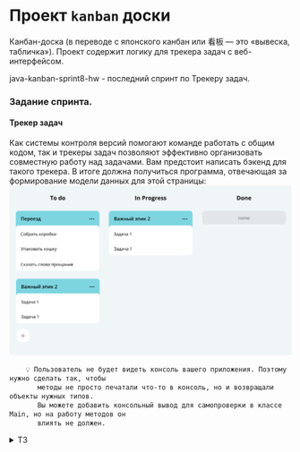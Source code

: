 # Проект `kanban` доски
Канбан-доска (в переводе с японского канбан или 看板 — это «вывеска, табличка»). 
Проект содержит логику для трекера задач с веб-интерфейсом. 


java-kanban-sprint8-hw - последний спринт по Трекеру задач.

### Задание спринта.

#### Трекер задач

Как системы контроля версий помогают команде работать с общим кодом, так и трекеры задач
позволяют эффективно организовать совместную работу над задачами. Вам предстоит написать
бэкенд для такого трекера. В итоге должна получиться программа, отвечающая за формирование
модели данных для этой страницы:
![img](img/Untitled-120_1696414230.png)

        💡 Пользователь не будет видеть консоль вашего приложения. Поэтому нужно сделать так, чтобы 
           методы не просто печатали что-то в консоль, но и возвращали объекты нужных типов.
           Вы можете добавить консольный вывод для самопроверки в класcе Main, но на работу методов он 
           влиять не должен.

<details> <summary> ТЗ </summary>  

Нужно усовершенствовать приложение "Трекер задач" из ТЗ для 3, 4, 5, 6 ,7 спринта (ветки: java-kanban-sprint3/4/5/6/7
-hw).

<details> <summary> Задания 3, 4, 5, 6, 7 cпринта </summary> 
<details> <summary> ТЗ 3-го спринта </summary>  

Нужно написать приложение "Трекер задач" с консольным управлением.

### Типы задач

1. Task - задачи без подзадач;
2. Epic - задачи с подзадачами;
3. SubTask - задачи входящие в epic.

### Свойства задач

У каждой задачи есть статус, отображающий её прогресс:

1. NEW — задача только создана, но к её выполнению ещё не приступили.
2. IN_PROCESS — над задачей ведётся работа.
3. DONE — задача выполнена.

Для каждой подзадачи известно, в рамках какого эпика она выполняется.   
Каждый эпик знает, какие подзадачи в него входят.   
Завершение всех подзадач эпика считается завершением эпика.

Трекер, через консоль, позволяет добавлять, удалять, обновлять вести учет всех перечисленных
типов задач.

### Идентификатор задачи

У каждого типа задач есть идентификатор. Это целое число, уникальное для всех типов задач.
По нему мы находим,
обновляем, удаляем задачи. При создании задачи менеджер присваивает ей новый идентификатор.
Подсказка: как создавать идентификаторы.

### Менеджер

Кроме классов для описания задач, вам нужно реализовать класс для объекта-менеджера. Он будет запускаться на старте
программы и управлять всеми задачами. В нём должны быть реализованы следующие функции:

1. Возможность хранить задачи всех типов. Для этого вам нужно выбрать подходящую коллекцию.
2. Методы для каждого из типа задач(Задача/Эпик/Подзадача):

* a. Получение списка всех задач.
* b. Удаление всех задач.
* c. Получение по идентификатору.
* d. Создание. Сам объект должен передаваться в качестве параметра.
* e. Обновление. Новая версия объекта с верным идентификатором передаётся в виде параметра.
* f. Удаление по идентификатору.

3. Дополнительные методы:

* a. Получение списка всех подзадач определённого эпика.

4. Управление статусами осуществляется по следующему правилу:

* a. Менеджер сам не выбирает статус для задачи. Информация о нём приходит менеджеру вместе с информацией о самой
  задаче.
  По этим данным в одних случаях он будет сохранять статус, в других будет рассчитывать.

    * b. Для эпиков:

  если у эпика нет подзадач или все они имеют статус NEW, то статус должен быть NEW.
  если все подзадачи имеют статус DONE, то и эпик считается завершённым — со статусом DONE.
  во всех остальных случаях статус должен быть IN_PROGRESS.

### Хранение задач

Итак, вам нужно:

1. Получать задачи по идентификатору
2. Выводить списки задач разных типов

Один из способов организовать такое хранение — это присвоить соответствие между идентификатором и задачей при помощи
HashMap. Поскольку идентификатор не может повторяться (иначе он не был бы идентификатором), такой подход позволит
быстро получать задачу.
Чтобы получать разные типы задач, вы можете создать три HashMap по одной на каждый из видов задач.

### Обновление данных

При обновлении можете считать, что на вход подаётся новый объект, который должен полностью заменить старый. К
примеру, метод для обновления эпика может принимать эпик в качестве входных данных public void updateTask(Task task).
Если вы храните эпики в HashMap, где ключами являются идентификаторы, то обновление — это запись нового эпика
tasks.put(task.getId(), task)).

### Обновление статуса задачи

Фраза «информация приходит вместе с информацией по задаче» означает, что не существует отдельного метода, который
занимался бы только обновлением статуса задачи. Вместо этого статус задачи обновляется вместе с полным обновлением
задачи.

### Обновление эпиков

Из описания задачи видно, что эпик не управляет своим статусом самостоятельно. Это значит:

1. Пользователь не должен иметь возможности поменять статус эпика самостоятельно
2. Когда меняется статус любой подзадачи в эпике, вам необходимо проверить, что статус эпика изменится соответствующим
   образом. При этом изменение статуса эпика может и не произойти, если в нём, к примеру, всё ещё есть незакрытые
   задачи.

</details>

<details> <summary> ТЗ 4-го спринта </summary>  

Нужно усовершенствовать приложение "Трекер задач" из ТЗ для третьего спринта (ветка: java-kanban-sprint3-hw).

### Менеджер теперь интерфейс

1. Класс TaskManager должен стать интерфейсом. В нём нужно собрать список методов, которые должны быть у любого
   объекта-менеджера. Вспомогательные методы, если вы их создавали, переносить в интерфейс не нужно.
2. Созданный ранее класс менеджера нужно переименовать в InMemoryTaskManager. Именно то, что менеджер хранит всю
   информацию в оперативной памяти, и есть его главное свойство, позволяющее эффективно управлять задачами. Внутри
   класса должна остаться реализация методов. При этом важно не забыть имплементировать TaskManager, ведь в Java класс
   должен явно заявить, что он подходит под требования интерфейса.

### История просмотров задач

Добавьте в программу новую функциональность — нужно, чтобы трекер отображал последние просмотренные пользователем
задачи. Для этого добавьте метод getHistory() в TaskManager и реализуйте его — он должен возвращать последние 10
просмотренных задач. Просмотром будем считаться вызов у менеджера методов получения задачи по идентификатору —
getTask(), getSubtask() и getEpic(). От повторных просмотров избавляться не нужно.
Пример формирования истории просмотров задач после вызовов методов менеджера:
![img](img/S3_23-2_1642680621.png)

У метода getHistory() не будет параметров. Это значит, он формирует свой ответ, анализируя исключительно внутреннее
состояние полей объекта менеджера. Подумайте, каким образом и какие данные вы запишете в поля менеджера для возможности
извлекать из них историю посещений. Так как в истории отображается, к каким задачам было обращение в методах getTask(),
getSubtask() и getEpic(), эти данные в полях менеджера будут обновляться при вызове этих трех методов.

Обратите внимание, что просмотрен может быть любой тип задачи. То есть возвращаемый список задач может содержать объект
одного из трех типов на любой своей позиции. Чтобы описать ячейку такого списка, нужно вспомнить о полиморфизме и
выбрать тип, являющийся общим родителем обоих классов.

### Утилитарный класс

Со временем в приложении трекера появится несколько реализаций интерфейса TaskManager. Чтобы не зависеть от реализации,
создайте утилитарный класс Managers. На нём будет лежать вся ответственность за создание менеджера задач. То есть
Managers должен сам подбирать нужную реализацию TaskManagerи возвращать объект правильного типа.

У Managersбудет метод getDefault(). При этом вызывающему неизвестен конкретный класс, только то, что объект, который
возвращает getDefault(), реализует интерфейс TaskManager.

### Статусы задач как перечисление

Так как варианты возможных статусов у задачи ограничены, для их хранения в программе лучше завести перечисляемый тип
enum.

### Тестирование вашего решения

Убедитесь, что ваше решение работает! В главном классе воспроизведите несложный пользовательский сценарий:

* создайте несколько задач разного типа.
* вызовите разные методы интерфейса TaskManager и напечатайте историю просмотров после каждого вызова. Если код рабочий,
  то история просмотров задач будет отображаться корректно.

### Сделайте историю задач интерфейсом

В этом спринте возможности трекера ограничены — в истории просмотров допускается дублирование и она может содержать
только десять задач. В следующем спринте вам нужно будет убрать дубли и расширить её размер. Чтобы подготовиться к
этому, проведите рефакторинг кода.

Создайте отдельный интерфейс для управления историей просмотров — HistoryManager. У него будет два метода. Первый add(
Task task) должен помечать задачи как просмотренные, а второй getHistory() — возвращать их список.
Объявите класс InMemoryHistoryManager и перенесите в него часть кода для работы с историей из класса
InMemoryTaskManager. Новый класс InMemoryHistoryManager должен реализовывать интерфейс HistoryManager.

Добавьте в служебный класс Managers статический метод HistoryManager getDefaultHistory(). Он должен возвращать объект
InMemoryHistoryManager — историю просмотров.

Проверьте, что теперь InMemoryTaskManager обращается к менеджеру истории через интерфейс HistoryManager и использует
реализацию, которую возвращает метод getDefaultHistory().

Ещё раз всё протестируйте!
</details>

<details> <summary> ТЗ 5-го спринта </summary>  

В этом спринте вам предстоит поработать с историей просмотров задач, а именно избавиться от повторных просмотров в ней и
ограничения на размер истории.

### Обратите внимание

Недостаточно реализовать код таким образом, чтобы программа пробегалась по всей истории просмотров и только после этого
удаляла предыдущий просмотр. Ведь тогда время работы этой программы будет линейно зависеть от длины истории.
Ваша цель — реализовать функциональность так, чтобы время просмотра задачи никак не зависело от общего количества задач
в истории.

### Интерфейс HistoryManager

У нас уже есть интерфейс, осталось добавить метод void remove(int id) для удаления задачи из просмотра. И реализовать
его в классе InMemoryHistoryManager. Добавьте его вызов при удалении задач, чтобы они также удалялись из истории
просмотров.

### Дальнейшая разработка алгоритма с CustomLinkedList и HashMap

Программа должна запоминать порядок вызовов метода add, ведь именно в этом порядке просмотры будут выстраиваться в
истории. Для хранения порядка вызовов удобно использовать список.

Если какая-либо задача просматривалась несколько раз, в истории должен отобразиться только последний просмотр.
Предыдущий просмотр должен быть удалён сразу же после появления нового — за O(1). Из темы о списках вы узнали, что
константное время выполнения операции может гарантировать связный список LinkedList. Однако эта стандартная реализация в
данном случае не подойдёт. Поэтому вам предстоит написать собственную.

CustomLinkedList позволяет удалить элемент из произвольного места за О(1) с одним важным условием — если программа уже
дошла до этого места по списку. Чтобы выполнить условие, создайте стандартную HashMap. Её ключом будет id задачи,
просмотр которой требуется удалить, а значением — место просмотра этой задачи в списке, то есть узел связного списка. С
помощью номера задачи можно получить соответствующий ему узел связного списка и удалить его.
![img](img/S4_25-5_1705594451.png)

Реализация метода getHistory должна перекладывать задачи из связного списка в ArrayList для формирования ответа.

### Тестирование работы программы

После написания менеджера истории проверьте его работу:

* создайте две задачи, эпик с тремя подзадачами и эпик без подзадач;
* запросите созданные задачи несколько раз в разном порядке;
* после каждого запроса выведите историю и убедитесь, что в ней нет повторов;
* удалите задачу, которая есть в истории, и проверьте, что при печати она не будет выводиться;
* удалите эпик с тремя подзадачами и убедитесь, что из истории удалился как сам эпик, так и все его подзадачи.

  </details>

<details> <summary> ТЗ 6-го спринта </summary>  

В этом спринте нужно добавить в трекер задач ещё одну полезную опцию. Текущая реализация хранит состояние менеджера в
оперативной памяти, из-за этого после перезапуска приложения все нужные нам данные теряются. Решить эту проблему может
такой класс менеджера, который будет после каждой операции автоматически сохранять все задачи и их состояние в
специальный файл.

Нужно создать вторую реализацию менеджера. У него будет такая же система классов и интерфейсов, как и у
нынешнего. Новый и старый менеджеры будут отличаться только деталями реализации методов: один хранит информацию в
оперативной памяти, другой — в файле.

### Вторая реализация менеджера

Итак, создайте класс FileBackedTasksManager. В нём вы будете прописывать логику автосохранения в файл. Этот класс, как и
InMemoryTasksManager, должен имплементировать интерфейс менеджера TasksManager.
![img](img/S5_21_1644488175.png)

Теперь нужно написать реализацию для нового класса. Если у вас появится желание просто скопировать код из
InMemoryTasksManager и дополнить его в нужных местах функцией сохранения в файл, остановитесь! Старайтесь избегать
дублирования кода, это признак плохого стиля.

В данном случае есть более изящное решение: можно наследовать FileBackedTasksManager от InMemoryTasksManager и получить
от класса-родителя желаемую логику работы менеджера. Останется только дописать в некоторых местах вызовы метода
автосохранения.
![img](img/S5_22_1644488199.png)

### Метод автосохранения

Пусть новый менеджер получает файл для автосохранения в своём конструкторе и сохраняет его в поле. Создайте метод save
без параметров — он будет сохранять текущее состояние менеджера в указанный файл.
Теперь достаточно переопределить каждую модифицирующую операцию таким образом, чтобы сначала выполнялась версия,
унаследованная от предка, а затем — метод save. Например:

    @Override
    public void addSubtask(Subtask subtask) {
    super.addSubtask(subtask);
    save();
    }

Затем нужно продумать логику метода save. Что он должен сохранять? Все задачи, подзадачи, эпики и историю просмотра
любых задач. Для удобства работы рекомендуем выбрать текстовый формат CSV (англ. Comma-Separated Values, «значения,
разделённые запятыми»). Тогда файл с сохранёнными данными будет выглядеть так:

    id,type,name,status,description,epic
    1,TASK,Task1,NEW,Description task1,
    2,EPIC,Epic2,DONE,Description epic2,
    3,SUBTASK,Sub Task2,DONE,Description sub task3,2
    
    2,3

Сначала через запятую перечисляются все поля задач. Ниже находится список задач, каждая из них записана с новой строки.
Дальше — пустая строка, которая отделяет задачи от истории просмотров. И заключительная строка — это идентификаторы
задач из истории просмотров.

Файл из нашего примера можно прочитать так: в трекер добавлены задача, эпик и подзадача. Эпик и подзадача просмотрены и
выполнены. Задача осталась в состоянии новой и не была просмотрена.

### Проверка работы нового менеджера

Исключения вида IOException нужно отлавливать внутри метода save и кидать собственное непроверяемое исключение
ManagerSaveException. Благодаря этому можно не менять сигнатуру методов интерфейса менеджера.

    💡 Мы исходим из того, что наш менеджер работает в идеальных условиях. Над ним не совершаются недопустимые операции, и
       все его действия со средой (например, сохранение файла) завершаются успешно.

Помимо метода сохранения создайте статический метод static FileBackedTasksManager loadFromFile(File file), который будет
восстанавливать данные менеджера из файла при запуске программы. Не забудьте убедиться, что новый менеджер задач
работает так же, как предыдущий. И проверьте работу сохранения и восстановления менеджера из файла (сериализацию).

#### Для этого создайте метод static void main(String[] args) в классе FileBackedTasksManager и реализуйте небольшой сценарий:

1. Заведите несколько разных задач, эпиков и подзадач.
2. Запросите некоторые из них, чтобы заполнилась история просмотра.
3. Создайте новый FileBackedTasksManager менеджер из этого же файла.
4. Проверьте, что история просмотра восстановилась верно и все задачи, эпики, подзадачи, которые были в старом, есть в
   новом менеджере.

### Итог

У вас должно появиться несколько новых классов, а также новый менеджер с опцией сохранения состояния. Убедитесь, что он
работает корректно, и отправляйте свой код на ревью.
</details>

<details> <summary> ТЗ 7-го спринта </summary>  

Без тестов нельзя проверить программу и убедиться, что всё работает именно так, как задумано. В трекере уже есть код
проверки — он содержится в методах main. На основе этого кода вам предстоит написать тесты для менеджеров и задач.
Также в этом спринте вы добавите новую функциональность: приложение сможет расставлять задачи по приоритету и проверять,
не пересекаются ли они по времени выполнения.

### Добавьте JUnit в проект

Прежде чем приступать к написанию тестов, добавьте поддержку JUnit в проект. Для этого выполните в IntelliJ IDEA
следующие действия.

1. Откройте любой класс, например Epic.
2. Нажмите Ctrl+Shift+T. В выпадающем меню выберите пункт Create test (англ. «Создать тест»). В появившемся окне нажмите
   кнопку OK — тест будет размещён в той же папке.
   ![img](img/1.png)
3. В меню выбора теста (Testing library) выберите JUnit5, а затем нажмите кнопку Fix (англ. «Исправить»).
   ![img](img/2.png)
4. Скачайте библиотеку в папку lib. Поставьте галочку около пункта Download to (англ. «Скачать в...») и нажмите кнопку
   OK,
   чтобы подтвердить создание теста.
   ![img](img/3.png)
5. После этого откроется файл EpicTest. Можно переходить к написанию тестов.

       💡 Проверьте, что все библиотеки загрузились в папку lib.

![img](img/4.png)

### Покройте код тестами

Ваша цель — написать отдельный тест для каждого публичного метода: стандартный кейс его работы и граничные случаи.

#### Потребуются следующие тесты.

1. Для расчёта статуса Epic. Граничные условия:

* a. Пустой список подзадач.
* b. Все подзадачи со статусом NEW.
* c. Все подзадачи со статусом DONE.
* d. Подзадачи со статусами NEW и DONE.
* e. Подзадачи со статусом IN_PROGRESS.

2. Для двух менеджеров задач InMemoryTasksManager и FileBackedTasksManager.

* Чтобы избежать дублирования кода, необходим базовый класс с тестами на каждый метод из интерфейса abstract class
  TaskManagerTest<T extends TaskManager>.
* Для подзадач нужно дополнительно проверить наличие эпика, а для эпика — расчёт статуса.
* Для каждого метода нужно проверить его работу:
    * a. Со стандартным поведением.
    * b. С пустым списком задач.
    * c. С неверным идентификатором задачи (пустой и/или несуществующий идентификатор).

3. Для HistoryManager — тесты для всех методов интерфейса. Граничные условия:

* a. Пустая история задач.
* b. Дублирование.
* с. Удаление из истории: начало, середина, конец.

4. Дополнительно для FileBackedTasksManager — проверка работы по сохранению и восстановлению состояния. Граничные
   условия:

* a. Пустой список задач.
* b. Эпик без подзадач.
* c. Пустой список истории.

После написания тестов ещё раз проверьте их наличие по списку. Убедитесь, что они работают.

### Добавьте продолжительность и дату старта

Добавьте новые поля в задачи:

* duration — продолжительность задачи, оценка того, сколько времени она займёт в минутах (число);
* startTime — дата, когда предполагается приступить к выполнению задачи.
* getEndTime() — время завершения задачи, которое рассчитывается исходя из startTime и duration.

Менять сигнатуры методов интерфейса TaskManager не понадобится: при создании или обновлении задач все его методы будут
принимать и возвращать объект, в который вы добавите два новых поля.

С классом Epic придётся поработать дополнительно. Продолжительность эпика — сумма продолжительности всех его подзадач.
Время начала — дата старта самой ранней подзадачи, а время завершения — время окончания самой поздней из задач. Новые
поля duration и startTime этого класса будут расчётные — аналогично полю статус. Для реализации getEndTime() удобно
добавить поле endTime в Epic и рассчитать его вместе с другими полями.

Не забудьте также доработать опцию сохранения состояния в файл: добавьте в сериализацию новые поля.

Добавьте в тесты проверку новых полей.

### Выведите список задач в порядке приоритета

Отсортируйте все задачи по приоритету — то есть по startTime. Если дата старта не задана, добавьте задачу в конец списка
задач, подзадач, отсортированных по startTime. Напишите новый метод getPrioritizedTasks, возвращающий список задач и
подзадач в заданном порядке.
Предполагается, что пользователь будет часто запрашивать этот список задач и подзадач, поэтому подберите подходящую
структуру данных для хранения. Сложность получения должна быть уменьшена с O(n log n) до O(n).

### Проверьте пересечения

Предполагается, что пользователь будет выполнять не более одной задачи за раз. Научите трекер проверять, что задачи и
подзадачи не пересекаются по времени выполнения. Добавьте валидацию во время создания или изменения задач, подзадач.

</details>
</details>

Возвращаемся к работе над менеджером задач. Основная логика приложения реализована, теперь можно сделать для него API.
Вам предстоит настроить доступ к методам менеджера через HTTP-запросы.

### Прорабатываем логику API

Вам нужно реализовать API, где эндпоинты будут соответствовать вызовам базовых методов интерфейса TaskManager.
Соответствие эндпоинтов и методов называется маппингом. Вот как это должно будет выглядеть.

![img](img/S7_33-2_1649410009.png)
Сначала добавьте в проект библиотеку Gson для работы с JSON.
Далее создайте класс HttpTaskServer, который будет слушать порт 8080 и принимать запросы. Добавьте в него реализацию
FileBackedTaskManager, которую можно получить из утилитного класса Managers.

После этого можно реализовать маппинг запросов на методы интерфейса TaskManager.
API должен работать так, чтобы все запросы по пути /tasks/<ресурсы> приходили в интерфейс TaskManager. Путь для обычных
задач — /tasks/task, для подзадач — /tasks/subtask, для эпиков — /tasks/epic. Получить все задачи сразу можно будет по
пути /tasks/, а получить историю задач по пути /tasks/history.

Для получения данных должны быть GET-запросы. Для создания и изменения — POST-запросы. Для удаления — DELETE-запросы.
Задачи передаются в теле запроса в формате JSON. Идентификатор (id) задачи следует передавать параметром запроса (через
вопросительный знак).

В результате для каждого метода интерфейса TaskManager должен быть создан отдельный эндпоинт, который можно будет
вызвать по HTTP.

### Как проверить эндпоинты

Проверить API можно несколькими способами.

1. Через Insomnia.
2. С помощью плагина для браузера, к примеру, RESTED, Postman, RESTClient или других. Выбрать и скачать подходящий можно
   по
   ссылке.
3. В IDEA через шаблоны HTTP-запросов — scratch file. Нажмите комбинацию CTRL+SHIFT+ALT+Insert и выберите HTTP Request.

### Доделываем HTTP-сервер для хранения задач

Сейчас задачи хранятся в файлах. Нужно перенести их на сервер. Для этого напишите HTTP-клиент. С его помощью мы
переместим хранение состояния менеджера из файлов на отдельный сервер.

Шаблон сервера находится в репозитории — https://github.com/praktikum-java/java-core-bighw-kvserver. Склонируйте его и
перенесите в проект класс KVServer. В классе Main посмотрите пример, как запустить сервер правильно. Добавьте такой же
код в свой проект. В примере сервер запускается на порту 8078, если нужно, это можно изменить.

#### Подсказка: как работает сервер KVServer

KVServer — это хранилище, где данные хранятся по принципу <ключ-значение>. Он умеет:

1. GET /register — регистрировать клиента и выдавать уникальный токен доступа (аутентификации). Это нужно, чтобы
   хранилище могло работать сразу с несколькими клиентами.
2. POST /save/<ключ>?API_TOKEN= — сохранять содержимое тела запроса, привязанное к ключу.
3. GET /load/<ключ>?API_TOKEN= — возвращать сохранённые значение по ключу.

Вам нужно дописать реализацию запроса load() — это метод, который отвечает за получение данных. Доделайте логику работы
сервера по комментариям (комментарии затем можно убрать). После этого запустите сервер и проверьте, что получение
значения по ключу работает. Для начальной отладки можно делать запросы без авторизации, используя код DEBUG.

### Пишем HTTP-клиент

Для работы с хранилищем вам потребуется HTTP-клиент, который будет делегировать вызовы методов в HTTP-запросы. Создайте
класс KVTaskClient. Его будет использовать класс HttpTaskManager, который мы скоро напишем.

При создании KVTaskClient учтите следующее:

* Конструктор принимает URL к серверу хранилища и регистрируется. При регистрации выдаётся токен (API_TOKEN), который
  нужен при работе с сервером.
* Метод void put(String key, String json) должен сохранять состояние менеджера задач через запрос POST /save/<ключ>
  ?API_TOKEN=.
* Метод String load(String key) должен возвращать состояние менеджера задач через запрос GET /load/<ключ>?API_TOKEN=.

Далее проверьте код клиента в main. Для этого запустите KVServer, создайте экземпляр KVTaskClient. Затем сохраните
значение под разными ключами и проверьте, что при запросе возвращаются нужные данные. Удостоверьтесь, что если изменить
значение, то при повторном вызове вернётся уже не старое, а новое.

### Новая реализация менеджера задач

Теперь можно создать новую реализацию интерфейса TaskManager — класс HttpTaskManager. Он будет наследовать от
FileBackedTasksManager.
Конструктор HttpTaskManager должен будет вместо имени файла принимать URL к серверу KVServer. Также HttpTaskManager
создаёт KVTaskClient, из которого можно получить исходное состояние менеджера. Вам нужно заменить вызовы сохранения
состояния в файлах на вызов клиента.
В конце обновите статический метод getDefault() в утилитарном классе Managers, чтобы он возвращал HttpTaskManager.

### Тестирование

Код проверки в Main.main перестал работать. Это произошло, потому что Managers.getDefault() теперь возвращает новую
реализацию менеджера задач, а она не может работать без запуска сервера. Вам нужно это исправить.

Добавьте запуск KVServer в Main.main и перезапустите пример использования менеджера. Убедитесь, что всё работает и
состояние задач теперь хранится на сервере.

Теперь можно добавить тесты для HttpTaskManager аналогично тому как сделали для FileBackedTasksManager , отличие только,
вместо проверки восстановления состояния менеджера из файла, данные будут восстанавливаться с KVServerсервера.
Напишите тесты для каждого эндпоинта HttpTaskServer. Чтобы каждый раз не добавлять запуск KVServer и HttpTaskServer
серверов, можно реализовать в классах с тестами отдельный метод. Пометьте его аннотацией @BeforeAll — если
предполагается запуск серверов для всех тестов или аннотацией @BeforeEach — если для каждого теста требуется отдельный
запуск.

#### Подсказка: как остановить KVServer
Если запускать новый сервер перед каждым тестом на том же порту, то потребуется остановить предыдущий. Для этого
реализуйте метод stop() в KVServer. Его вызов поместите в отдельный метод в тестах. Пометьте его аннотацией @AfterEach.

</details>
